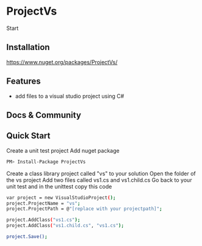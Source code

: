 # ProjectVs
Start

## Installation

https://www.nuget.org/packages/ProjectVs/

## Features
 
- add files to a visual studio project using C#

## Docs & Community

## Quick Start

Create a unit test project
Add nuget package
```bash  
PM> Install-Package ProjectVs 
```
Create a class library project called "vs" to your solution
Open the folder of the vs project
Add two files called vs1.cs and vs1.child.cs
Go back to your unit test and in the unittest copy this code
```bash  
var project = new VisualStudioProject();
project.ProjectName = "vs";
project.ProjectPath = @"[replace with your projectpath]";

project.AddClass("vs1.cs");
project.AddClass("vs1.child.cs", "vs1.cs");

project.Save();
```


